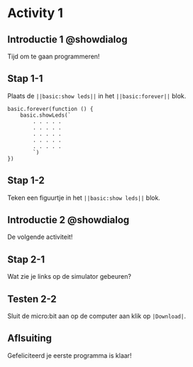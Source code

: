# Activity 1

## Introductie 1 @showdialog


Tijd om te gaan programmeren!

## Stap 1-1
Plaats de ``||basic:show leds||`` in het ``||basic:forever||`` blok.

```blocks
basic.forever(function () {
    basic.showLeds(`
        . . . . .
        . . . . .
        . . . . .
        . . . . .
        . . . . .
        `)
})
```
## Stap 1-2
Teken een figuurtje in het ``||basic:show leds||`` blok.


## Introductie 2 @showdialog
De volgende activiteit!

## Stap 2-1
Wat zie je links op de simulator gebeuren?

## Testen 2-2
Sluit de micro:bit aan op de computer aan klik op ``|Download|``.

## Aflsuiting
Gefeliciteerd je eerste programma is klaar!
